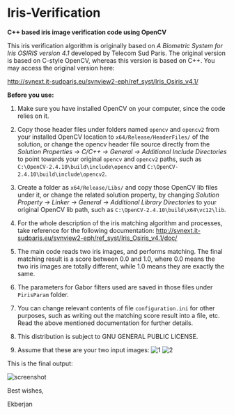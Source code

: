 # **Iris-Verification**

**C++ based iris image verification code using OpenCV**

This iris verification algorithm is originally based on *A Biometric System for Iris OSIRIS version 4.1* developed by Telecom Sud Paris. The original version is based on C-style OpenCV, whereas this version is based on C++. You may access the original version here: 

http://svnext.it-sudparis.eu/svnview2-eph/ref_syst/Iris_Osiris_v4.1/

**Before you use:**

1. Make sure you have installed OpenCV on your computer, since the code relies on it.

2. Copy those header files under folders named `opencv` and `opencv2` from your installed OpenCV location to `x64/Release/HeaderFiles/` of the solution, or change the opencv header file source directly from the *Solution Properties -> C/C++ -> General -> Additional Include Directories* to point towards your original `opencv` and `opencv2` paths, such as `C:\OpenCV-2.4.10\build\include\opencv` and `C:\OpenCV-2.4.10\build\include\opencv2`. 

3. Create a folder as `x64/Release/Libs/` and copy those OpenCV lib files under it, or change the related solution property, by changing *Solution Property -> Linker -> General -> Additional Library Directories* to your original OpenCV lib path, such as `C:\OpenCV-2.4.10\build\x64\vc12\lib`. 

4. For the whole description of the iris matching algorithm and processes, take reference for the following documentation: 
http://svnext.it-sudparis.eu/svnview2-eph/ref_syst/Iris_Osiris_v4.1/doc/

5. The main code reads two iris images, and performs matching. The final matching result is a score between 0.0 and 1.0, where 0.0 means the two iris images are totally different, while 1.0 means they are exactly the same. 

6. The parameters for Gabor filters used are saved in those files under `PirisParam` folder.

7. You can change relevant contents of file `configuration.ini` for other purposes, such as writing out the matching score result into a file, etc. Read the above mentioned documentation for further details. 

8. This distribution is subject to GNU GENERAL PUBLIC LICENSE.

9. Assume that these are your two input images:
![1](https://cloud.githubusercontent.com/assets/7311045/15889894/b4e44bc2-2d75-11e6-864c-4e4a187bb4b5.jpg)
![2](https://cloud.githubusercontent.com/assets/7311045/15889898/b9b6c0d0-2d75-11e6-8bd5-4bd342f411a5.jpg)

This is the final output: 

![screenshot](https://cloud.githubusercontent.com/assets/7311045/15889901/bf40f390-2d75-11e6-88a1-9740ba708d4d.png)



Best wishes, 

Ekberjan 
